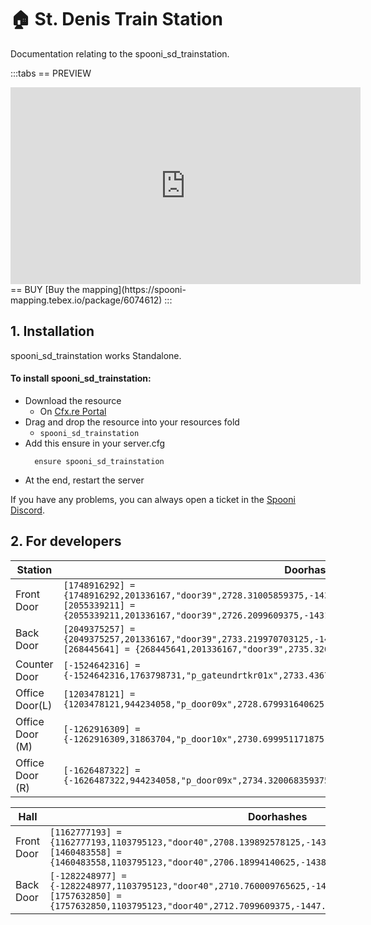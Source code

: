 # 🏠 St. Denis Train Station
Documentation relating to the spooni_sd_trainstation.

:::tabs
== PREVIEW
<iframe width="560" height="315" src="https://www.youtube.com/embed/UU5XO4TC_Qg?si=ZAvcn8Vb4wjiV3Kl" frameborder="0" allow="accelerometer; autoplay; clipboard-write; encrypted-media; gyroscope; picture-in-picture; web-share" allowfullscreen></iframe>
== BUY
[Buy the mapping](https://spooni-mapping.tebex.io/package/6074612)
:::

## 1. Installation
spooni_sd_trainstation works Standalone.  

#### To install spooni_sd_trainstation:
- Download the resource
  - On [Cfx.re Portal](https://portal.cfx.re/)
- Drag and drop the resource into your resources fold
  - `spooni_sd_trainstation`
- Add this ensure in your server.cfg
  ```
    ensure spooni_sd_trainstation
  ```
- At the end, restart the server

If you have any problems, you can always open a ticket in the [Spooni Discord](https://discord.gg/spooni).

## 2. For developers
| Station                   | Doorhashes
|---------------------------|----------------------------------------------------------------------------------|
| Front Door                | `[1748916292] = {1748916292,201336167,"door39",2728.31005859375,-1430.1700439453125,45.34000015258789}` <br> `[2055339211] = {2055339211,201336167,"door39",2726.2099609375,-1431.1500244140625,45.34000015258789}`
| Back Door                 | `[2049375257] = {2049375257,201336167,"door39",2733.219970703125,-1437.4599609375,45.33267974853515}` <br> `[268445641] = {268445641,201336167,"door39",2735.320068359375,-1436.47998046875,45.33267974853515}`
| Counter Door              | `[-1524642316] = {-1524642316,1763798731,"p_gateundrtkr01x",2733.436767578125,-1429.718505859375,45.05996704101562}`
| Office Door(L)            | `[1203478121] = {1203478121,944234058,"p_door09x",2728.679931640625,-1431.3900146484375,51.55926513671875}`
| Office Door (M)           | `[-1262916309] = {-1262916309,31863704,"p_door10x",2730.699951171875,-1431.4599609375,51.56363296508789}`
| Office Door (R)           | `[-1626487322] = {-1626487322,944234058,"p_door09x",2734.320068359375,-1435.239990234375,51.5598258972168}`

| Hall                      | Doorhashes
|---------------------------|----------------------------------------------------------------------------------|
| Front Door                | `[1162777193] = {1162777193,1103795123,"door40",2708.139892578125,-1437.949951171875,45.33467483520508}` <br> `[1460483558] = {1460483558,1103795123,"door40",2706.18994140625,-1438.8599853515625,45.33467483520508}`
| Back Door                 | `[-1282248977] = {-1282248977,1103795123,"door40",2710.760009765625,-1448.5799560546875,45.33761596679687}` <br> `[1757632850] = {1757632850,1103795123,"door40",2712.7099609375,-1447.6700439453125,45.33761596679687}`
